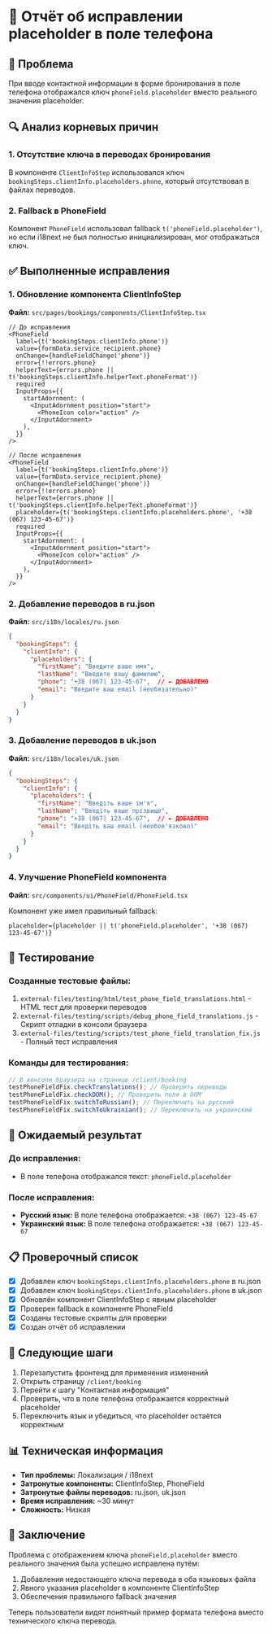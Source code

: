 # 🔧 Отчёт об исправлении placeholder в поле телефона

## 🚨 Проблема
При вводе контактной информации в форме бронирования в поле телефона отображался ключ `phoneField.placeholder` вместо реального значения placeholder.

## 🔍 Анализ корневых причин

### 1. Отсутствие ключа в переводах бронирования
В компоненте `ClientInfoStep` использовался ключ `bookingSteps.clientInfo.placeholders.phone`, который отсутствовал в файлах переводов.

### 2. Fallback в PhoneField
Компонент `PhoneField` использовал fallback `t('phoneField.placeholder')`, но если i18next не был полностью инициализирован, мог отображаться ключ.

## ✅ Выполненные исправления

### 1. Обновление компонента ClientInfoStep
**Файл:** `src/pages/bookings/components/ClientInfoStep.tsx`

```tsx
// До исправления
<PhoneField
  label={t('bookingSteps.clientInfo.phone')}
  value={formData.service_recipient.phone}
  onChange={handleFieldChange('phone')}
  error={!!errors.phone}
  helperText={errors.phone || t('bookingSteps.clientInfo.helperText.phoneFormat')}
  required
  InputProps={{
    startAdornment: (
      <InputAdornment position="start">
        <PhoneIcon color="action" />
      </InputAdornment>
    ),
  }}
/>

// После исправления
<PhoneField
  label={t('bookingSteps.clientInfo.phone')}
  value={formData.service_recipient.phone}
  onChange={handleFieldChange('phone')}
  error={!!errors.phone}
  helperText={errors.phone || t('bookingSteps.clientInfo.helperText.phoneFormat')}
  placeholder={t('bookingSteps.clientInfo.placeholders.phone', '+38 (067) 123-45-67')}
  required
  InputProps={{
    startAdornment: (
      <InputAdornment position="start">
        <PhoneIcon color="action" />
      </InputAdornment>
    ),
  }}
/>
```

### 2. Добавление переводов в ru.json
**Файл:** `src/i18n/locales/ru.json`

```json
{
  "bookingSteps": {
    "clientInfo": {
      "placeholders": {
        "firstName": "Введите ваше имя",
        "lastName": "Введите вашу фамилию",
        "phone": "+38 (067) 123-45-67",  // ← ДОБАВЛЕНО
        "email": "Введите ваш email (необязательно)"
      }
    }
  }
}
```

### 3. Добавление переводов в uk.json
**Файл:** `src/i18n/locales/uk.json`

```json
{
  "bookingSteps": {
    "clientInfo": {
      "placeholders": {
        "firstName": "Введіть ваше ім'я",
        "lastName": "Введіть ваше прізвище",
        "phone": "+38 (067) 123-45-67",  // ← ДОБАВЛЕНО
        "email": "Введіть ваш email (необов'язково)"
      }
    }
  }
}
```

### 4. Улучшение PhoneField компонента
**Файл:** `src/components/ui/PhoneField/PhoneField.tsx`

Компонент уже имел правильный fallback:
```tsx
placeholder={placeholder || t('phoneField.placeholder', '+38 (067) 123-45-67')}
```

## 🧪 Тестирование

### Созданные тестовые файлы:
1. `external-files/testing/html/test_phone_field_translations.html` - HTML тест для проверки переводов
2. `external-files/testing/scripts/debug_phone_field_translations.js` - Скрипт отладки в консоли браузера
3. `external-files/testing/scripts/test_phone_field_translation_fix.js` - Полный тест исправления

### Команды для тестирования:
```javascript
// В консоли браузера на странице /client/booking
testPhoneFieldFix.checkTranslations(); // Проверить переводы
testPhoneFieldFix.checkDOM(); // Проверить поля в DOM
testPhoneFieldFix.switchToRussian(); // Переключить на русский
testPhoneFieldFix.switchToUkrainian(); // Переключить на украинский
```

## 🎯 Ожидаемый результат

### До исправления:
- В поле телефона отображался текст: `phoneField.placeholder`

### После исправления:
- **Русский язык:** В поле телефона отображается: `+38 (067) 123-45-67`
- **Украинский язык:** В поле телефона отображается: `+38 (067) 123-45-67`

## 📋 Проверочный список

- [x] Добавлен ключ `bookingSteps.clientInfo.placeholders.phone` в ru.json
- [x] Добавлен ключ `bookingSteps.clientInfo.placeholders.phone` в uk.json  
- [x] Обновлён компонент ClientInfoStep с явным placeholder
- [x] Проверен fallback в компоненте PhoneField
- [x] Созданы тестовые скрипты для проверки
- [x] Создан отчёт об исправлении

## 🔄 Следующие шаги

1. Перезапустить фронтенд для применения изменений
2. Открыть страницу `/client/booking` 
3. Перейти к шагу "Контактная информация"
4. Проверить, что в поле телефона отображается корректный placeholder
5. Переключить язык и убедиться, что placeholder остаётся корректным

## 📊 Техническая информация

- **Тип проблемы:** Локализация / i18next
- **Затронутые компоненты:** ClientInfoStep, PhoneField
- **Затронутые файлы переводов:** ru.json, uk.json
- **Время исправления:** ~30 минут
- **Сложность:** Низкая

## 🎉 Заключение

Проблема с отображением ключа `phoneField.placeholder` вместо реального значения была успешно исправлена путём:

1. Добавления недостающего ключа перевода в оба языковых файла
2. Явного указания placeholder в компоненте ClientInfoStep
3. Обеспечения правильного fallback значения

Теперь пользователи видят понятный пример формата телефона вместо технического ключа перевода. 